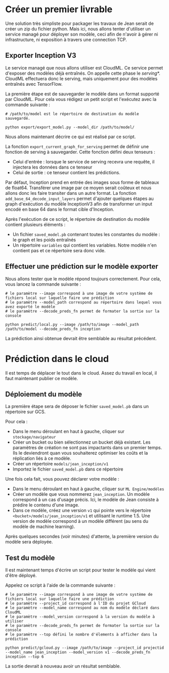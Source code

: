 # Créer un premier livrable

Une solution très simpliste pour packager les travaux de Jean serait de créer un zip du fichier python.
Mais ici, nous allons tenter d'utiliser un service managé pour déployer son modèle, ceci afin de n'avoir à gérer ni infrastructure, ni exposition à travers une connection TCP.

## Exporter Inception V3

Le service managé que nous allons utiliser est CloudML.
Ce service permet d'exposer des modèles déjà entraînés. On appelle cette phase le *serving**.
CloudML effectuera donc le serving, mais uniquement pour des modèles entraînés avec TensorFlow.

La première étape est de sauvegarder le modèle dans un format supporté par CloudML.
Pour cela vous rédigez un petit script et l'exécutez avec la commande suivante :
```
# /path/to/model est le répertoire de destination du modèle sauvegardé.

python export/export_model.py --model_dir /path/to/model/
```

Nous allons maintenant décrire ce qui est réalisé par ce script.

La fonction `export_current_graph_for_serving` permet de définir une fonction de serving à sauvegarder.
Cette fonction défini deux tenseurs :
- Celui d'entrée : lorsque le service de serving recevra une requête, il injectera les données dans ce tenseur
- Celui de sortie : ce tenseur contient les prédictions.

Par défaut, Inception prend en entrée des images sous forme de tableaux de float64.
Transférer une image par ce moyen serait coûteux et nous allons donc les faire transiter dans un autre format.
La fonction `add_base_64_decode_input_layers` permet d'ajouter quelques étapes au graph d'exécution du modèle InceptionV3 afin de transformer un input encodé en base 64 dans le format cible d'Inception.

Après l'exécution de ce script, le répertoire de destination du modèle contient plusieurs éléments :
- Un fichier `saved_model.pb` contenant toutes les constantes du modèle : le graph et les poids entraînés
- Un répertoire `variables` qui contient les variables.
  Notre modèle n'en contient pas et ce répertoire sera donc vide.

## Effectuer une prédiction sur le modèle exporter

Nous allons tester que le modèle répond toujours correctement.
Pour cela, vous lancez la commande suivante :
```
# le paramètre --image correspond à une image de votre système de fichiers local sur laquelle faire une prédiction
# le paramètre --model_path correspond au répertoire dans lequel vous avez exporté le modèle
# le paramètre --decode_preds_fn permet de formater la sortie sur la console

python predict/local.py --image /path/to/image --model_path /path/to/model --decode_preds_fn inception
```

La prédiction ainsi obtenue devrait être semblable au résultat précédent.

# Prédiction dans le cloud

Il est temps de déplacer le tout dans le cloud.
Assez du travail en local, il faut maintenant publier ce modèle.

## Déploiement du modèle

La première étape sera de déposer le fichier `saved_model.pb` dans un répertoire sur GCS.

Pour cela :
- Dans le menu déroulant en haut à gauche, cliquer sur `stockage/navigateur`
- Créer un bucket ou bien sélectionnez un bucket déjà existant.
  Les paramètres de création ne sont pas impactants dans un premier temps.
  Ils le deviendront quan vous souhaiterez optimiser les coûts et la réplication liés à ce modèle.
- Créer un répertoire `models/jean_inception/v1`
- Importez le fichier `saved_model.pb` dans ce répertoire

Une fois cela fait, vous pouvez déclarer votre modèle :
- Dans le menu déroulant en haut à gauche, cliquer sur `ML Engine/modèles`
- Créer un modèle que vous nommerez `jean_inception`.
  Un modèle correspond à un cas d'usage précis.
  Ici, le modèle de Jean consiste à prédire le contenu d'une image.
- Dans ce modèle, créez une version `v1` qui pointe vers le répertoire `<bucket>/models/jean_inception/v1` et utilisant le runtime 1.5.
  Une version de modèle correspond à un modèle différent (au sens du modèle de machine learning).

Après quelques secondes (voir minutes) d'attente, la première version du modèle sera déployée.

## Test du modèle

Il est maintenant temps d'écrire un script pour tester le modèle qui vient d'être déployé.

Appelez ce script à l'aide de la commande suivante :
```
# le paramètre --image correspond à une image de votre système de fichiers local sur laquelle faire une prédiction
# le paramètre --project_id correspond à l'ID du projet GCloud
# le paramètre --model_name correspond au nom du modèle déclaré dans CloudML
# le paramètre --model_version correspond à la version du modèle à utiliser
# le paramètre --decode_preds_fn permet de formater la sortie sur la console
# le paramètre --top défini le nombre d'élements à afficher dans la prédiction

python predict/gcloud.py --image /path/to/image --project_id projectid --model_name jean_inception --model_version v1 --decode_preds_fn inception --top 6
```

La sortie devrait à nouveau avoir un résultat semblable.
